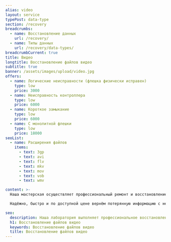 ```yaml
---
alias: video
layout: service
typePost: data-type
section: /recovery
breadcrumbs:
  - name: Восстановление данных
    url: /recovery/
  - name: Типы данных
    url: /recovery/data-types/
breadcrumbCurrent: true
title: Видео
longtitle: Восстановление файлов видео
subtitle: true
banner: /assets/images/upload/video.jpg
offers:
  - name: Логические неисправности (флешка физически исправен)
    type: low
    price: 3000
  - name: Неисправность контроллера
    type: low
    price: 6000
  - name: Короткое замыкание
    type: low
    price: 6000
  - name: С монолитной флешки
    type: low
    price: 18000
seoList:
  - name: Расширения файлов
    items:
      - text: 3gp
      - text: avi
      - text: flv
      - text: mkv
      - text: mov
      - text: vob
      - text: wmv

content: >-
  Наша мастерская осуществляет профессиональный ремонт и восстановление флешки и карты памяти всех моделей, любых производителей Flash в Орле.

  Надёжно, быстро и по доступной цене вернём потерянную информацию с неисправных флешек.

seo:
  description: Наша лаборатория выполняет профессиональное восстановление данных с флешек всех видов.
  h1: Восстановление файлов видео
  keywords: Восстановление файлов видео 
  title: Восстановление файлов видео
---
```




